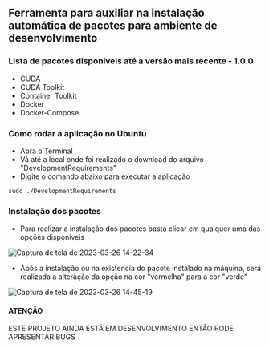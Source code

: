 ## Ferramenta para auxiliar na instalação automática de pacotes para ambiente de desenvolvimento

### Lista de pacotes disponiveis até a versão mais recente - 1.0.0
- CUDA
- CUDA Toolkit
- Container Toolkit
- Docker
- Docker-Compose

### Como rodar a aplicação no Ubuntu

- Abra o Terminal
- Vá até a local onde foi realizado o download do arquivo "DevelopmentRequirements"
- Digite o comando abaixo para executar a aplicação
```
sudo ./DevelopmentRequirements
```

### Instalação dos pacotes 
- Para realizar a instalação dos pacotes basta clicar em qualquer uma das opções disponiveis 

![Captura de tela de 2023-03-26 14-22-34](https://user-images.githubusercontent.com/55367917/227794208-e3c46c4f-893c-415c-ae9e-c581a3af9a67.png)

- Após a instalação ou na existencia do pacote instalado na máquina, será realizada a alteração da opção na cor "vermelha" para a cor "verde"

![Captura de tela de 2023-03-26 14-45-19](https://user-images.githubusercontent.com/55367917/227794878-9ccc8ce4-2d8c-4911-809c-7f0885e18e8e.png)


#### ATENÇÃO
ESTE PROJETO AINDA ESTÁ EM DESENVOLVIMENTO ENTÃO PODE APRESENTAR BUGS
